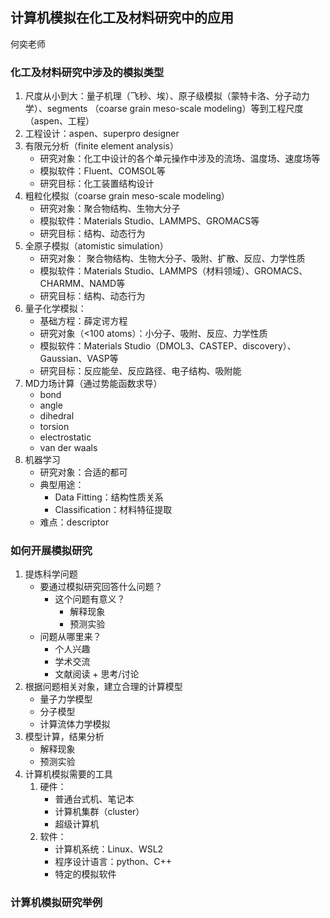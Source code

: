 ## 计算机模拟在化工及材料研究中的应用

何奕老师

### 化工及材料研究中涉及的模拟类型

1. 尺度从小到大：量子机理（飞秒、埃）、原子级模拟（蒙特卡洛、分子动力学）、segments （coarse grain meso-scale modeling）等到工程尺度（aspen、工程）
2. 工程设计：aspen、superpro designer
3. 有限元分析（finite element analysis）
   - 研究对象：化工中设计的各个单元操作中涉及的流场、温度场、速度场等
   - 模拟软件：Fluent、COMSOL等
   - 研究目标：化工装置结构设计
4. 粗粒化模拟（coarse grain meso-scale modeling）
   - 研究对象：聚合物结构、生物大分子
   - 模拟软件：Materials Studio、LAMMPS、GROMACS等
   - 研究目标：结构、动态行为
5. 全原子模拟（atomistic simulation）
   - 研究对象： 聚合物结构、生物大分子、吸附、扩散、反应、力学性质
   - 模拟软件：Materials Studio、LAMMPS（材料领域）、GROMACS、CHARMM、NAMD等
   - 研究目标：结构、动态行为
6. 量子化学模拟：
   - 基础方程：薛定谔方程
   - 研究对象（<100 atoms）：小分子、吸附、反应、力学性质
   - 模拟软件：Materials Studio（DMOL3、CASTEP、discovery）、Gaussian、VASP等
   - 研究目标：反应能垒、反应路径、电子结构、吸附能
7. MD力场计算（通过势能函数求导）
   - bond
   - angle
   - dihedral
   - torsion
   - electrostatic
   - van der waals
8. 机器学习
   - 研究对象：合适的都可
   - 典型用途：
     - Data Fitting：结构性质关系
     - Classification：材料特征提取
   - 难点：descriptor



### 如何开展模拟研究

1. 提炼科学问题
   - 要通过模拟研究回答什么问题？
     - 这个问题有意义？
       - 解释现象
       - 预测实验
   - 问题从哪里来？
     - 个人兴趣
     - 学术交流
     - 文献阅读 + 思考/讨论
2. 根据问题相关对象，建立合理的计算模型
   - 量子力学模型
   - 分子模型
   - 计算流体力学模拟
3. 模型计算，结果分析
   - 解释现象
   - 预测实验
4. 计算机模拟需要的工具
   1. 硬件：
      - 普通台式机、笔记本
      - 计算机集群（cluster）
      - 超级计算机
   2. 软件：
      - 计算机系统：Linux、WSL2
      - 程序设计语言：python、C++
      - 特定的模拟软件



### 计算机模拟研究举例



